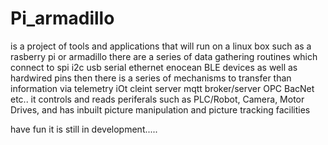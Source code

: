 # Pi_armadillo 
is a project of tools and applications that will run on a linux box such as a rasberry pi or armadillo
there are a series of data gathering routines which connect to spi i2c usb serial ethernet enocean BLE devices as well as hardwired pins
then there is a series of mechanisms to transfer than information via telemetry iOt cleint server mqtt broker/server OPC BacNet etc..
it controls and reads periferals such as PLC/Robot, Camera, Motor Drives, and has inbuilt picture manipulation and picture tracking facilities

have fun it is still in development.....
